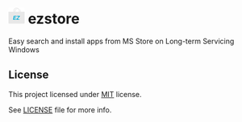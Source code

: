 # ![icon](/winres/icon16.png) ezstore
Easy search and install apps from MS Store on Long-term Servicing Windows

## License

This project licensed under [MIT](https://opensource.org/license/mit/) license.

See [LICENSE](LICENSE) file for more info.
